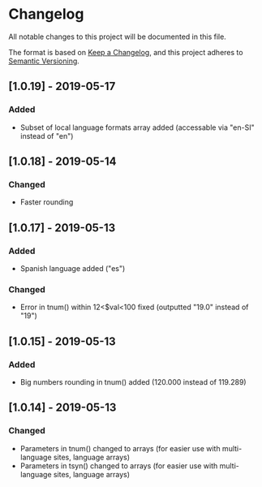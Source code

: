 # Changelog
All notable changes to this project will be documented in this file.

The format is based on [Keep a Changelog](https://keepachangelog.com/en/1.0.0/),
and this project adheres to [Semantic Versioning](https://semver.org/spec/v2.0.0.html).


## [1.0.19] - 2019-05-17
### Added
- Subset of local language formats array added (accessable via "en-SI" instead of "en")


## [1.0.18] - 2019-05-14
### Changed 
- Faster rounding 


## [1.0.17] - 2019-05-13
### Added
- Spanish language added ("es")

### Changed
- Error in tnum() within 12<$val<100 fixed (outputted "19.0" instead of "19")


## [1.0.15] - 2019-05-13
### Added
- Big numbers rounding in tnum() added (120.000 instead of 119.289)


## [1.0.14] - 2019-05-13
### Changed
- Parameters in tnum() changed to arrays (for easier use with multi-language sites, language arrays)
- Parameters in tsyn() changed to arrays (for easier use with multi-language sites, language arrays)





